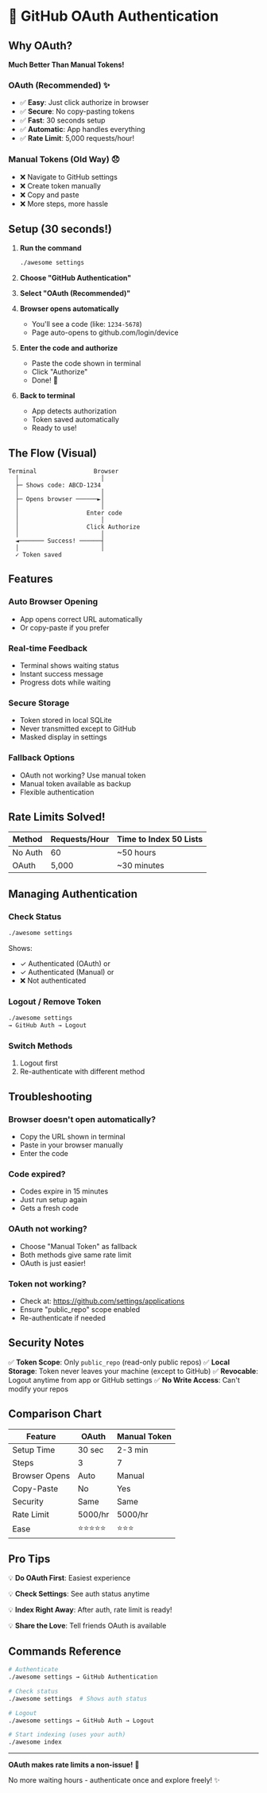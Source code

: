 # 🔐 GitHub OAuth Authentication

## Why OAuth?

**Much Better Than Manual Tokens!**

### OAuth (Recommended) ✨
- ✅ **Easy**: Just click authorize in browser
- ✅ **Secure**: No copy-pasting tokens
- ✅ **Fast**: 30 seconds setup
- ✅ **Automatic**: App handles everything
- ✅ **Rate Limit**: 5,000 requests/hour!

### Manual Tokens (Old Way) 😞
- ❌ Navigate to GitHub settings
- ❌ Create token manually
- ❌ Copy and paste
- ❌ More steps, more hassle

## Setup (30 seconds!)

1. **Run the command**
   ```bash
   ./awesome settings
   ```

2. **Choose "GitHub Authentication"**

3. **Select "OAuth (Recommended)"**

4. **Browser opens automatically**
   - You'll see a code (like: `1234-5678`)
   - Page auto-opens to github.com/login/device

5. **Enter the code and authorize**
   - Paste the code shown in terminal
   - Click "Authorize"
   - Done! 🎉

6. **Back to terminal**
   - App detects authorization
   - Token saved automatically
   - Ready to use!

## The Flow (Visual)

```
Terminal                Browser
  │                       │
  ├─ Shows code: ABCD-1234
  │                       │
  ├─ Opens browser ──────►│
  │                       │
  │                   Enter code
  │                       │
  │                   Click Authorize
  │                       │
  ◄─────── Success! ──────┤
  │                       │
  ✓ Token saved
```

## Features

### Auto Browser Opening
- App opens correct URL automatically
- Or copy-paste if you prefer

### Real-time Feedback
- Terminal shows waiting status
- Instant success message
- Progress dots while waiting

### Secure Storage
- Token stored in local SQLite
- Never transmitted except to GitHub
- Masked display in settings

### Fallback Options
- OAuth not working? Use manual token
- Manual token available as backup
- Flexible authentication

## Rate Limits Solved!

| Method | Requests/Hour | Time to Index 50 Lists |
|--------|---------------|------------------------|
| No Auth | 60 | ~50 hours |
| OAuth | 5,000 | ~30 minutes |

## Managing Authentication

### Check Status
```bash
./awesome settings
```

Shows:
- ✓ Authenticated (OAuth) or
- ✓ Authenticated (Manual) or
- ❌ Not authenticated

### Logout / Remove Token
```bash
./awesome settings
→ GitHub Auth → Logout
```

### Switch Methods
1. Logout first
2. Re-authenticate with different method

## Troubleshooting

### Browser doesn't open automatically?
- Copy the URL shown in terminal
- Paste in your browser manually
- Enter the code

### Code expired?
- Codes expire in 15 minutes
- Just run setup again
- Gets a fresh code

### OAuth not working?
- Choose "Manual Token" as fallback
- Both methods give same rate limit
- OAuth is just easier!

### Token not working?
- Check at: https://github.com/settings/applications
- Ensure "public_repo" scope enabled
- Re-authenticate if needed

## Security Notes

✅ **Token Scope**: Only `public_repo` (read-only public repos)
✅ **Local Storage**: Token never leaves your machine (except to GitHub)
✅ **Revocable**: Logout anytime from app or GitHub settings
✅ **No Write Access**: Can't modify your repos

## Comparison Chart

| Feature | OAuth | Manual Token |
|---------|-------|--------------|
| Setup Time | 30 sec | 2-3 min |
| Steps | 3 | 7 |
| Browser Opens | Auto | Manual |
| Copy-Paste | No | Yes |
| Security | Same | Same |
| Rate Limit | 5000/hr | 5000/hr |
| Ease | ⭐⭐⭐⭐⭐ | ⭐⭐⭐ |

## Pro Tips

💡 **Do OAuth First**: Easiest experience

💡 **Check Settings**: See auth status anytime

💡 **Index Right Away**: After auth, rate limit is ready!

💡 **Share the Love**: Tell friends OAuth is available

## Commands Reference

```bash
# Authenticate
./awesome settings → GitHub Authentication

# Check status
./awesome settings  # Shows auth status

# Logout
./awesome settings → GitHub Auth → Logout

# Start indexing (uses your auth)
./awesome index
```

---

**OAuth makes rate limits a non-issue!** 🚀

No more waiting hours - authenticate once and explore freely! ✨
